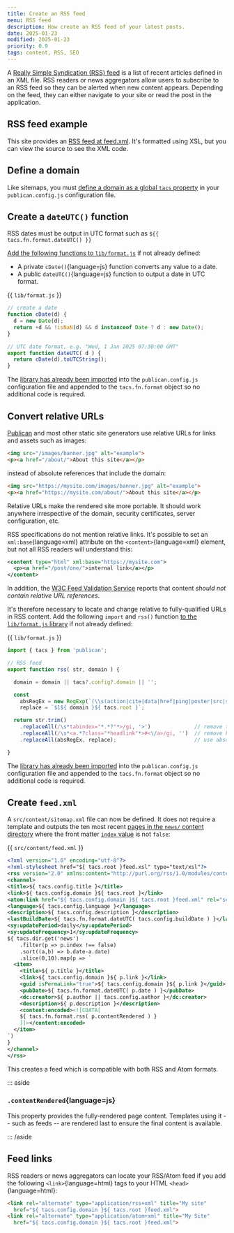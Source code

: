 ```yaml
---
title: Create an RSS feed
menu: RSS feed
description: How create an RSS feed of your latest posts.
date: 2025-01-23
modified: 2025-01-23
priority: 0.9
tags: content, RSS, SEO
---
```


A [Really Simple Syndication (RSS) feed](https://en.wikipedia.org/wiki/RSS) is a list of recent articles defined in an XML file. RSS readers or news aggregators allow users to subscribe to an RSS feed so they can be alerted when new content appears. Depending on the feed, they can either navigate to your site or read the post in the application.


## RSS feed example

This site provides an [RSS feed at feed.xml](--ROOT--feed.xml). It's formatted using XSL, but you can view the source to see the XML code.


## Define a domain

Like sitemaps, you must [define a domain as a global `tacs` property](--ROOT--docs/recipe/feeds/txt-sitemap/#define-a-domain) in your `publican.config.js` configuration file.


## Create a `dateUTC()` function

RSS dates must be output in UTC format such as <code>${{ tacs.fn.format.dateUTC() }}</code>

[Add the following functions to `lib/format.js`](--ROOT--docs/recipe/templates/function-library/) if not already defined:

* A private `cDate()`{language=js} function converts any value to a date.
* A public `dateUTC()`{language=js} function to output a date in UTC format.

{{ `lib/format.js` }}
```js
// create a date
function cDate(d) {
  d = new Date(d);
  return +d && !isNaN(d) && d instanceof Date ? d : new Date();
}

// UTC date format, e.g. "Wed, 1 Jan 2025 07:30:00 GMT"
export function dateUTC( d ) {
  return cDate(d).toUTCString();
}
```

The [library has already been imported](--ROOT--docs/recipe/templates/function-library/#import-the-library) into the `publican.config.js` configuration file and appended to the `tacs.fn.format` object so no additional code is required.


## Convert relative URLs

[Publican](https://www.npmjs.com/package/publican) and most other static site generators use relative URLs for links and assets such as images:

```html
<img src="/images/banner.jpg" alt="example">
<p><a href="/about/">About this site</a></p>
```

instead of absolute references that include the domain:

```html
<img src="https://mysite.com/images/banner.jpg" alt="example">
<p><a href="https://mysite.com/about/">About this site</a></p>
```

Relative URLs make the rendered site more portable. It should work anywhere irrespective of the domain, security certificates, server configuration, etc.

RSS specifications do not mention relative links. It's possible to set an `xml:base`{language=xml} attribute on the `<content>`{language=xml} element, but not all RSS readers will understand this:

```xml
<content type="html" xml:base="https://mysite.com">
  <p><a href="/post/one/">internal link</a></p>
</content>
```

In addition, the [W3C Feed Validation Service](https://validator.w3.org/feed/) reports that content *should not contain relative URL references*.

It's therefore necessary to locate and change relative to fully-qualified URLs in RSS content. Add the following `import` and `rss()` function [to the `lib/format.js` library](--ROOT--docs/recipe/templates/function-library/) if not already defined:


{{ `lib/format.js` }}
```js
import { tacs } from 'publican';

// RSS feed
export function rss( str, domain ) {

  domain = domain || tacs?.config?.domain || '';

  const
    absRegEx = new RegExp(`(\\s(action|cite|data|href|ping|poster|src|srcset)="{0,1})${ tacs.root }`, 'gi'),
    replace = `$1${ domain }${ tacs.root }`;

  return str.trim()
    .replaceAll(/\s*tabindex="*.*?"*>/gi, '>')              // remove tabindexes
    .replaceAll(/\s*<a.*?class="*headlink"*>#<\/a>/gi, '')  // remove headlinks
    .replaceAll(absRegEx, replace);                         // use absolute URLs

}
```

The [library has already been imported](--ROOT--docs/recipe/templates/function-library/#import-the-library) into the `publican.config.js` configuration file and appended to the `tacs.fn.format` object so no additional code is required.


## Create `feed.xml`

A `src/content/sitemap.xml` file can now be defined. It does not require a template and outputs the ten most recent [pages in the `news/` content directory](--ROOT--docs/reference/global-properties/#tacsdir) where the front matter [`index` value](--ROOT--docs/reference/content-properties/#dataindex) is not `false`:

{{ `src/content/feed.xml` }}
```xml
<?xml version="1.0" encoding="utf-8"?>
<?xml-stylesheet href="${ tacs.root }feed.xsl" type="text/xsl"?>
<rss version="2.0" xmlns:content="http://purl.org/rss/1.0/modules/content/" xmlns:dc="http://purl.org/dc/elements/1.1/" xmlns:atom="http://www.w3.org/2005/Atom" xmlns:sy="http://purl.org/rss/1.0/modules/syndication/">
<channel>
<title>${ tacs.config.title }</title>
<link>${ tacs.config.domain }${ tacs.root }</link>
<atom:link href="${ tacs.config.domain }${ tacs.root }feed.xml" rel="self" type="application/rss+xml" />
<language>${ tacs.config.language }</language>
<description>${ tacs.config.description }</description>
<lastBuildDate>${ tacs.fn.format.dateUTC( tacs.config.buildDate ) }</lastBuildDate>
<sy:updatePeriod>daily</sy:updatePeriod>
<sy:updateFrequency>1</sy:updateFrequency>
${ tacs.dir.get('news')
    .filter(p => p.index !== false)
    .sort((a,b) => b.date-a.date)
    .slice(0,10).map(p => `
  <item>
    <title>${ p.title }</title>
    <link>${ tacs.config.domain }${ p.link }</link>
    <guid isPermaLink="true">${ tacs.config.domain }${ p.link }</guid>
    <pubDate>${ tacs.fn.format.dateUTC( p.date ) }</pubDate>
    <dc:creator>${ p.author || tacs.config.author }</dc:creator>
    <description>${ p.description }</description>
    <content:encoded><![CDATA[
    ${ tacs.fn.format.rss( p.contentRendered ) }
    ]]></content:encoded>
  </item>
`)
}
</channel>
</rss>
```

This creates a feed which is compatible with both RSS and Atom formats.

::: aside

### `.contentRendered`{language=js}

This property provides the fully-rendered page content. Templates using it -- such as feeds -- are rendered last to ensure the final content is available.

::: /aside


## Feed links

RSS readers or news aggregators can locate your RSS/Atom feed if you add the following `<link>`{language=html} tags to your HTML `<head>`{language=html}:

```html
<link rel="alternate" type="application/rss+xml" title="My site"
  href="${ tacs.config.domain }${ tacs.root }feed.xml">
<link rel="alternate" type="application/atom+xml" title="My Site"
  href="${ tacs.config.domain }${ tacs.root }feed.xml">
```
